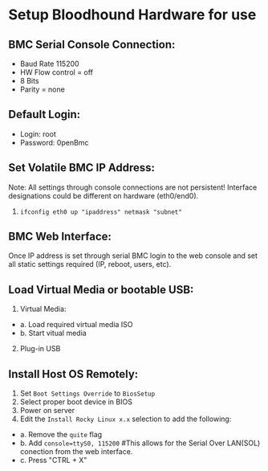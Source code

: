 # Setup Bloodhound Hardware for use

## BMC Serial Console Connection:
- Baud Rate 115200
- HW Flow control = off
- 8 Bits
- Parity = none


## Default Login:
- Login: root
- Password: 0penBmc


## Set Volatile BMC IP Address:
Note: All settings through console connections are not persistent!  Interface designations could be different on hardware (eth0/end0).
1. `ifconfig eth0 up "ipaddress" netmask "subnet"`


## BMC Web Interface:
Once IP address is set through serial BMC login to the web console and set all static settings required (IP, reboot, users, etc).


## Load Virtual Media or bootable USB:
1. Virtual Media:
  - a. Load required virtual media ISO
  - b. Start vitual media
2. Plug-in USB


## Install Host OS Remotely:
1. Set `Boot Settings Override` to `BiosSetup`
2. Select proper boot device in BIOS
3. Power on server
4. Edit the `Install Rocky Linux x.x` selection to add the following:
  - a. Remove the `quite` flag
  - b. Add `console=ttyS0, 115200` #This allows for the Serial Over LAN(SOL) conection from the web interface.
  - c. Press "CTRL + X"

